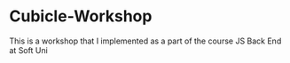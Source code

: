 # Cubicle-Workshop
This is a workshop that I implemented as a part of the course JS Back End at Soft Uni
